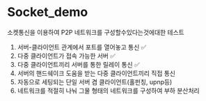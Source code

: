 # Socket_demo
소켓통신을 이용하여 P2P 네트워크를 구성할수있다는것에대한 테스트

1. 서버-클라이언트 관계에서 포트를 열어놓고 통신 ✅
2. 다중 클라이언트가 접속 가능한 서버 ✅
3. 다중 클라이언트끼리 서버를 통한 릴레이 통신 ✅
4. 서버의 핸드쉐이크 도움을 받는 다중 클라이언트끼리 직접 통신
5. 자동으로 세팅되는 단일 서버 겸 클라이언트(홀펀칭, upnp등)
6. 네트워크를 적절히 나눠 그물 형태의 네트워크를 구성하여 부하 분산처리